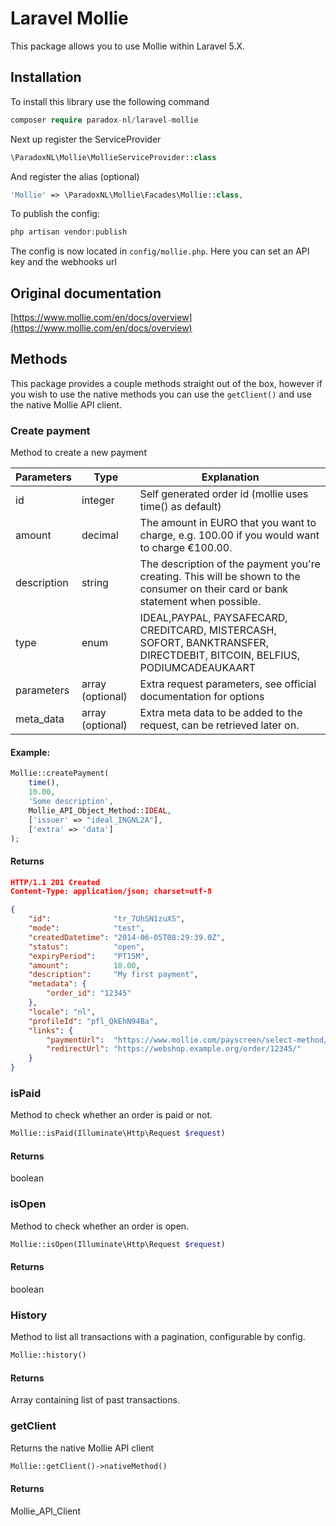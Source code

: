 # Laravel Mollie

This package allows you to use Mollie within Laravel 5.X.

## Installation

To install this library use the following command

```php
composer require paradox-nl/laravel-mollie
```

Next up register the ServiceProvider

```php
\ParadoxNL\Mollie\MollieServiceProvider::class
```

And register the alias (optional)

```php
'Mollie' => \ParadoxNL\Mollie\Facades\Mollie::class,
```

To publish the config:

```php
php artisan vendor:publish
```

The config is now located in ```config/mollie.php```. Here you can set an API key and the webhooks url

## Original documentation

[https://www.mollie.com/en/docs/overview](https://www.mollie.com/en/docs/overview)

## Methods

This package provides a couple methods straight out of the box, however if you wish to use the native methods you can use the ```getClient()``` and use the native Mollie API client.

### Create payment

Method to create a new payment

| Parameters  | Type             | Explanation                                                                                                                       |
|-------------|------------------|-----------------------------------------------------------------------------------------------------------------------------------|
| id          | integer          | Self generated order id (mollie uses time() as default)                                                                           |
| amount      | decimal          | The amount in EURO that you want to charge, e.g. 100.00 if you would want to charge €100.00.                                      |
| description | string           | The description of the payment you're creating. This will be shown to the consumer on their card or bank statement when possible. |
| type        | enum             | IDEAL,PAYPAL, PAYSAFECARD, CREDITCARD, MISTERCASH, SOFORT, BANKTRANSFER, DIRECTDEBIT, BITCOIN, BELFIUS, PODIUMCADEAUKAART         |
| parameters  | array (optional) | Extra request parameters, see official documentation for options                                                                  |
| meta_data   | array (optional) | Extra meta data to be added to the request, can be retrieved later on.                                                            |

#### Example:

```php
Mollie::createPayment(
	time(),
	10.00,
	'Some description',
	Mollie_API_Object_Method::IDEAL,
	['issuer' => "ideal_INGNL2A"],
	['extra' => 'data']
);
```

#### Returns

```json
HTTP/1.1 201 Created
Content-Type: application/json; charset=utf-8

{
    "id":              "tr_7UhSN1zuXS",
    "mode":            "test",
    "createdDatetime": "2014-06-05T08:29:39.0Z",
    "status":          "open",
    "expiryPeriod":    "PT15M",
    "amount":          10.00,
    "description":     "My first payment",
    "metadata": {
        "order_id": "12345"
    },
    "locale": "nl",
    "profileId": "pfl_QkEhN94Ba",
    "links": {
        "paymentUrl":  "https://www.mollie.com/payscreen/select-method/7UhSN1zuXS",
        "redirectUrl": "https://webshop.example.org/order/12345/"
    }
}
```


### isPaid

Method to check whether an order is paid or not.

```php
Mollie::isPaid(Illuminate\Http\Request $request)
```

#### Returns

boolean

### isOpen

Method to check whether an order is open.

```php
Mollie::isOpen(Illuminate\Http\Request $request)
```

#### Returns

boolean

### History

Method to list all transactions with a pagination, configurable by config.

```php
Mollie::history()
```

#### Returns

Array containing list of past transactions.

### getClient

Returns the native Mollie API client

```php
Mollie::getClient()->nativeMethod()
```

#### Returns

Mollie_API_Client
